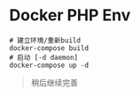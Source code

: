 # Docker PHP Env

```
# 建立环境/重新build
docker-compose build
# 启动 [-d daemon]
docker-compose up -d
```

> 稍后继续完善
